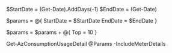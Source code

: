 $StartDate = (Get-Date).AddDays(-1)
$EndDate = (Get-Date)

$params = @{
    StartDate = $StartDate
    EndDate = $EndDate
}

$params = $params + @{ Top = 10 }

Get-AzConsumptionUsageDetail @Params -IncludeMeterDetails